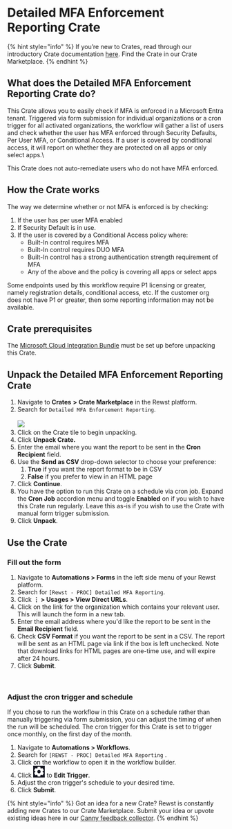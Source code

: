 # Detailed MFA Enforcement Reporting Crate

{% hint style="info" %}
If you’re new to Crates, read through our introductory Crate documentation [here](https://docs.rewst.help/prebuilt-automations/crates). Find the Crate in our Crate Marketplace.
{% endhint %}

## What does the Detailed MFA Enforcement Reporting Crate do?

This Crate allows you to easily check if MFA is enforced in a Microsoft Entra tenant. Triggered via form submission for individual organizations or a cron trigger for all activated organizations, the workflow will gather a list of users and check whether the user has MFA enforced through Security Defaults, Per User MFA, or Conditional Access. If a user is covered by conditional access, it will report on whether they are protected on all apps or only select apps.\


This Crate does not auto-remediate users who do not have MFA enforced.

## How the Crate works

The way we determine whether or not MFA is enforced is by checking:

1. If the user has per user MFA enabled
2. If Security Default is in use.
3. If the user is covered by a Conditional Access policy where:
   * Built-In control requires MFA
   * Built-In control requires DUO MFA
   * Built-In control has a strong authentication strength requirement of MFA
   * Any of the above and the policy is covering all apps or select apps

Some endpoints used by this workflow require P1 licensing or greater, namely registration details, conditional access, etc. If the customer org does not have P1 or greater, then some reporting information may not be available.

## Crate prerequisites

The [Microsoft Cloud Integration Bundle](../../configuration/integrations/integration-guides/microsoft-cloud-integration-bundle/) must be set up before unpacking this Crate.

## Unpack the Detailed MFA Enforcement Reporting Crate

1. Navigate to **Crates** **>** **Crate Marketplace** in the Rewst platform.
2. Search for `Detailed MFA Enforcement Reporting`.\
   \
   ![](<../../../.gitbook/assets/Screenshot 2025-09-25 at 11.15.43 AM.png>)
3. Click on the Crate tile to begin unpacking.
4. Click **Unpack Crate.**
5. Enter the email where you want the report to be sent in the **Cron Recipient** field.&#x20;
6. Use the **Send as CSV** drop-down selector to choose your preference:
   1. **True** if you want the report format to be in CSV
   2. **False** if you prefer to view in an HTML page
7. Click **Continue**.
8. You have the option to run this Crate on a schedule via cron job. Expand the **Cron Job** accordion menu and toggle **Enabled** on if you wish to have this Crate run regularly. Leave this as-is if you wish to use the Crate with manual form trigger submission.&#x20;
9. Click **Unpack**.

## Use the Crate

### Fill out the form

1. Navigate to **Automations > Forms** in the left side menu of your Rewst platform.
2. Search for `[Rewst - PROC] Detailed MFA Reporting`.
3. Click **⋮ > Usages > View Direct URLs**.
4. Click on the link for the organization which contains your relevant user. This will launch the form in a new tab.
5. Enter the email address where you'd like the report to be sent in the **Email Recipient** field.
6. Check **CSV Format** if you want the report to be sent in a CSV. The report will be sent as an HTML page via link if the box is left unchecked. Note that download links for HTML pages are one-time use, and will expire after 24 hours.
7. Click **Submit**.

<figure><img src="../../../.gitbook/assets/Screenshot 2025-09-25 at 11.37.40 AM.png" alt=""><figcaption></figcaption></figure>

### Adjust the cron trigger and schedule

If you chose to run the workflow in this Crate on a schedule rather than manually triggering via form submission, you can adjust the timing of when the run will be scheduled. The cron trigger for this Crate is set to trigger once monthly, on the first day of the month.

1. Navigate to **Automations > Workflows**.
2. Search for `[REWST - PROC] Detailed MFA Reporting` .
3. Click on the workflow to open it in the workflow builder.
4. Click ![](<../../../.gitbook/assets/image (183).png>) to **Edit Trigger**.
5. Adjust the cron trigger's schedule to your desired time.
6. Click **Submit**.

{% hint style="info" %}
Got an idea for a new Crate? Rewst is constantly adding new Crates to our Crate Marketplace. Submit your idea or upvote existing ideas here in our [Canny feedback collector](https://rewst.canny.io/crates).
{% endhint %}
